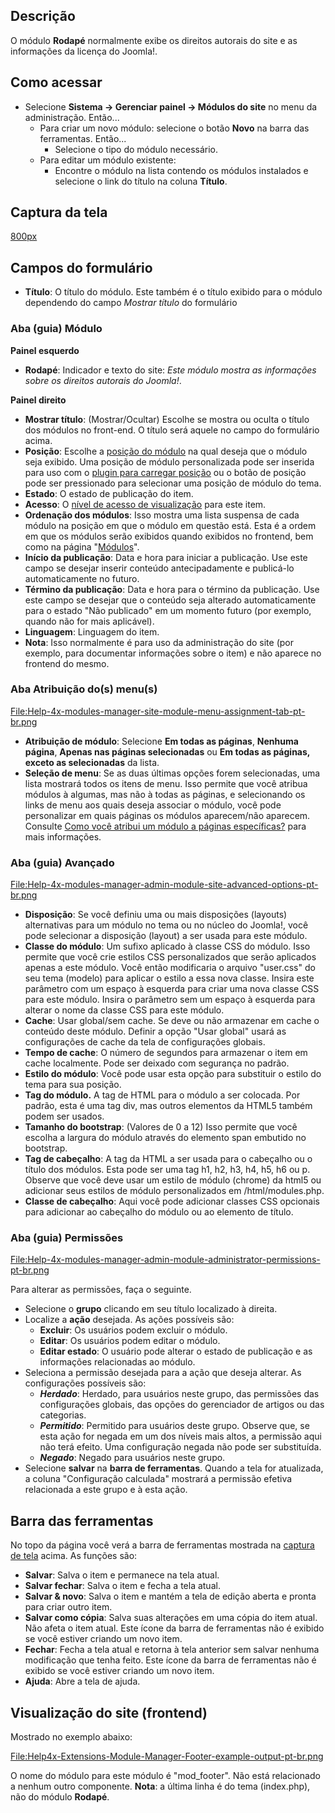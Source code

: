 <!-- Filename: Help4.x:Site_Modules:_Footer / Display title: Ajuda4.x:Módulos do site: Rodapé -->

## Descrição

O módulo **Rodapé** normalmente exibe os direitos autorais do site e as
informações da licença do Joomla!.

## Como acessar

- Selecione **Sistema **→** Gerenciar painel **→** Módulos do site** no
  menu da administração. Então...
  - Para criar um novo módulo: selecione o botão **Novo** na barra das
    ferramentas. Então...
    - Selecione o tipo do módulo necessário.
  - Para editar um módulo existente:
    - Encontre o módulo na lista contendo os módulos instalados e
      selecione o link do título na coluna **Título**.

## Captura da tela

<a
href="https://docs.joomla.org/index.php?title=Special:Upload&amp;wpDestFile=Help-4x-modules-site-module-manager-module-footer-pt-br.png"
class="new"
title="File:Help-4x-modules-site-module-manager-module-footer-pt-br.png">800px</a>

## Campos do formulário

- **Título**: O título do módulo. Este também é o título exibido para o
  módulo dependendo do campo *Mostrar título* do formulário

### Aba (guia) Módulo

**Painel esquerdo**

- **Rodapé**: Indicador e texto do site: *Este módulo mostra as
  informações sobre os direitos autorais do Joomla!*.

**Painel direito**

- **Mostrar título**: (Mostrar/Ocultar) Escolhe se mostra ou oculta o
  título dos módulos no front-end. O título será aquele no campo do
  formulário acima.
- **Posição**: Escolhe a [posição do
  módulo](https://docs.joomla.org/Module_Position/pt-br "Module Position/pt-br")
  na qual deseja que o módulo seja exibido. Uma posição de módulo
  personalizada pode ser inserida para uso com o [plugin para carregar
  posição](https://docs.joomla.org/How_do_you_put_a_module_inside_an_article%3F/pt-br "How do you put a module inside an article?/pt-br")
  ou o botão de posição pode ser pressionado para selecionar uma posição
  de módulo do tema.
- **Estado**: O estado de publicação do item.
- **Acesso**: O [nível de acesso de
  visualização](https://docs.joomla.org/Help4.x:Users:_Viewing_Access_Levels/pt-br "Special:MyLanguage/Help4.x:Users: Viewing Access Levels/pt-br")
  para este item.
- **Ordenação dos módulos**: Isso mostra uma lista suspensa de cada
  módulo na posição em que o módulo em questão está. Esta é a ordem em
  que os módulos serão exibidos quando exibidos no frontend, bem como na
  página
  "[Módulos](https://docs.joomla.org/Help4.x:Modules/pt-br "Help4.x:Modules/pt-br")".
- **Início da publicação**: Data e hora para iniciar a publicação. Use
  este campo se desejar inserir conteúdo antecipadamente e publicá-lo
  automaticamente no futuro.
- **Término da publicação**: Data e hora para o término da publicação.
  Use este campo se desejar que o conteúdo seja alterado automaticamente
  para o estado "Não publicado" em um momento futuro (por exemplo,
  quando não for mais aplicável).
- **Linguagem**: Linguagem do item.
- **Nota**: Isso normalmente é para uso da administração do site (por
  exemplo, para documentar informações sobre o item) e não aparece no
  frontend do mesmo.

### Aba Atribuição do(s) menu(s)

<a
href="https://docs.joomla.org/index.php?title=Special:Upload&amp;wpDestFile=Help-4x-modules-manager-site-module-menu-assignment-tab-pt-br.png"
class="new"
title="File:Help-4x-modules-manager-site-module-menu-assignment-tab-pt-br.png">File:Help-4x-modules-manager-site-module-menu-assignment-tab-pt-br.png</a>

- **Atribuição de módulo**: Selecione **Em todas as páginas**, **Nenhuma
  página**, **Apenas nas páginas selecionadas** ou **Em todas as
  páginas, exceto as selecionadas** da lista.
- **Seleção de menu**: Se as duas últimas opções forem selecionadas, uma
  lista mostrará todos os itens de menu. Isso permite que você atribua
  módulos à algumas, mas não à todas as páginas, e selecionando os links
  de menu aos quais deseja associar o módulo, você pode personalizar em
  quais páginas os módulos aparecem/não aparecem. Consulte [Como você
  atribui um módulo a páginas
  específicas?](https://docs.joomla.org/How_do_you_assign_a_module_to_specific_pages%3F/pt-br "How do you assign a module to specific pages?/pt-br")
  para mais informações.

### Aba (guia) Avançado

<a
href="https://docs.joomla.org/index.php?title=Special:Upload&amp;wpDestFile=Help-4x-modules-manager-admin-module-site-advanced-options-pt-br.png"
class="new"
title="File:Help-4x-modules-manager-admin-module-site-advanced-options-pt-br.png">File:Help-4x-modules-manager-admin-module-site-advanced-options-pt-br.png</a>

- **Disposição**: Se você definiu uma ou mais disposições (layouts)
  alternativas para um módulo no tema ou no núcleo do Joomla!, você pode
  selecionar a disposição (layout) a ser usada para este módulo.
- **Classe do módulo**: Um sufixo aplicado à classe CSS do módulo. Isso
  permite que você crie estilos CSS personalizados que serão aplicados
  apenas a este módulo. Você então modificaria o arquivo "user.css" do
  seu tema (modelo) para aplicar o estilo a essa nova classe. Insira
  este parâmetro com um espaço à esquerda para criar uma nova classe CSS
  para este módulo. Insira o parâmetro sem um espaço à esquerda para
  alterar o nome da classe CSS para este módulo.
- **Cache**: Usar global/sem cache. Se deve ou não armazenar em cache o
  conteúdo deste módulo. Definir a opção "Usar global" usará as
  configurações de cache da tela de configurações globais.
- **Tempo de cache**: O número de segundos para armazenar o item em
  cache localmente. Pode ser deixado com segurança no padrão.
- **Estilo do módulo**: Você pode usar esta opção para substituir o
  estilo do tema para sua posição.
- **Tag do módulo.** A tag de HTML para o módulo a ser colocada. Por
  padrão, esta é uma tag div, mas outros elementos da HTML5 também podem
  ser usados.
- **Tamanho do bootstrap**: (Valores de 0 a 12) Isso permite que você
  escolha a largura do módulo através do elemento span embutido no
  bootstrap.
- **Tag de cabeçalho**: A tag da HTML a ser usada para o cabeçalho ou o
  título dos módulos. Esta pode ser uma tag h1, h2, h3, h4, h5, h6 ou p.
  Observe que você deve usar um estilo de módulo (chrome) da html5 ou
  adicionar seus estilos de módulo personalizados em /html/modules.php.
- **Classe de cabeçalho**: Aqui você pode adicionar classes CSS
  opcionais para adicionar ao cabeçalho do módulo ou ao elemento de
  título.

### Aba (guia) Permissões

<a
href="https://docs.joomla.org/index.php?title=Special:Upload&amp;wpDestFile=Help-4x-modules-manager-admin-module-administrator-permissions-pt-br.png"
class="new"
title="File:Help-4x-modules-manager-admin-module-administrator-permissions-pt-br.png">File:Help-4x-modules-manager-admin-module-administrator-permissions-pt-br.png</a>

Para alterar as permissões, faça o seguinte.

- Selecione o **grupo** clicando em seu título localizado à direita.
- Localize a **ação** desejada. As ações possíveis são:
  - **Excluir**: Os usuários podem excluir o módulo.
  - **Editar**: Os usuários podem editar o módulo.
  - **Editar estado**: O usuário pode alterar o estado de publicação e
    as informações relacionadas ao módulo.
- Seleciona a permissão desejada para a ação que deseja alterar. As
  configurações possíveis são:
  - ***Herdado***: Herdado, para usuários neste grupo, das permissões
    das configurações globais, das opções do gerenciador de artigos ou
    das categorias.
  - ***Permitido***: Permitido para usuários deste grupo. Observe que,
    se esta ação for negada em um dos níveis mais altos, a permissão
    aqui não terá efeito. Uma configuração negada não pode ser
    substituída.
  - ***Negado***: Negado para usuários neste grupo.
- Selecione **salvar** na **barra de ferramentas**. Quando a tela for
  atualizada, a coluna "Configuração calculada" mostrará a permissão
  efetiva relacionada a este grupo e à esta ação.

## Barra das ferramentas

No topo da página você verá a barra de ferramentas mostrada na [captura
de tela](#Captura_de_tela) acima. As funções são:

- **Salvar**: Salva o item e permanece na tela atual.
- **Salvar fechar**: Salva o item e fecha a tela atual.
- **Salvar & novo**: Salva o item e mantém a tela de edição aberta e
  pronta para criar outro item.
- **Salvar como cópia**: Salva suas alterações em uma cópia do item
  atual. Não afeta o item atual. Este ícone da barra de ferramentas não
  é exibido se você estiver criando um novo item.
- **Fechar**: Fecha a tela atual e retorna à tela anterior sem salvar
  nenhuma modificação que tenha feito. Este ícone da barra de
  ferramentas não é exibido se você estiver criando um novo item.
- **Ajuda**: Abre a tela de ajuda.

## Visualização do site (frontend)

Mostrado no exemplo abaixo:

<a
href="https://docs.joomla.org/index.php?title=Special:Upload&amp;wpDestFile=Help4x-Extensions-Module-Manager-Footer-example-output-pt-br.png"
class="new"
title="File:Help4x-Extensions-Module-Manager-Footer-example-output-pt-br.png">File:Help4x-Extensions-Module-Manager-Footer-example-output-pt-br.png</a>

O nome do módulo para este módulo é "mod_footer". Não está relacionado a
nenhum outro componente. **Nota**: a última linha é do tema (index.php),
não do módulo **Rodapé**.
